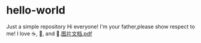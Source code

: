 # hello-world
Just a simple repository 
Hi everyone!
I'm your father,please show respect to me!
I love ☕, 🍕, and 💃.[图片文档.pdf](https://github.com/ITnewbie2020/hello-world/files/6187648/default.pdf)
